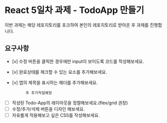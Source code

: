 # React 5일차 과제 - TodoApp 만들기

이번 과제는 해당 레포지토리를 포크하여 본인의 레포지토리로 받아온 후 과제를 진행합니다.

## 요구사항

- [v] 수정 버튼을 클릭한 경우에만 input이 보이도록 코드를 작성해보세요.
- [v] 완료상태를 체크할 수 있는 요소를 추가해보세요.
- [v] 앱의 제목을 표시하는 헤더를 추가해보세요.
    
            후 추가작업예정
- [ ] 작성된 Todo-App의 레이아웃을 정렬해보세요.(flex/grid 권장)
- [ ] 수정/추가/삭제 버튼을 디자인 해보세요.
- [ ] 자유롭게 적용해보고 싶은 CSS를 작성해보세요.
